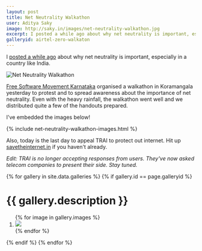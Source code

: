 ```yaml
---
layout: post
title: Net Neutrality Walkathon
user: Aditya Saky
image: http://saky.in/images/net-neutrality-walkathon.jpg
excerpt: I posted a while ago about why net neutrality is important, especially in a country like India.
galleryid: airtel-zero-walkaton
---
```


I [posted a while ago](http://saky.in/Net-Neutrality-in-India/) about why net neutrality is important, especially in a country like India.

![Net Neutrality Walkathon](http://saky.in/images/net-neutrality-walkathon.jpg "Taken from FSMK and I'm pretty sure they don't mind ;)")

[Free Software Movement Karnataka](http://fsmk.org/) organised a walkathon in Koramangala yesterday to protest and to spread awareness about the importance of net neutrality. Even with the heavy rainfall, the walkathon went well and we distributed quite a few of the handouts prepared.

I've embedded the images below!

{% include net-neutrality-walkathon-images.html %}

Also, today is the last day to appeal TRAI to protect out internet. Hit up [savetheinternet.in](http://savetheinternet.in/) if you haven't already.

*Edit: TRAI is no longer accepting responses from users. They've now asked telecom companies to present their side. Stay tuned.*

{% for gallery in site.data.galleries %}
  {% if gallery.id == page.galleryid %}
    <h1>{{ gallery.description }}</h1>
    <ol>
    {% for image in gallery.images %}
      <li>
          <img src="{{ gallery.imagefolder }}/{{ image.name }}">
      </li>
    {% endfor %}
    </ol>
  {% endif %}
{% endfor %}
